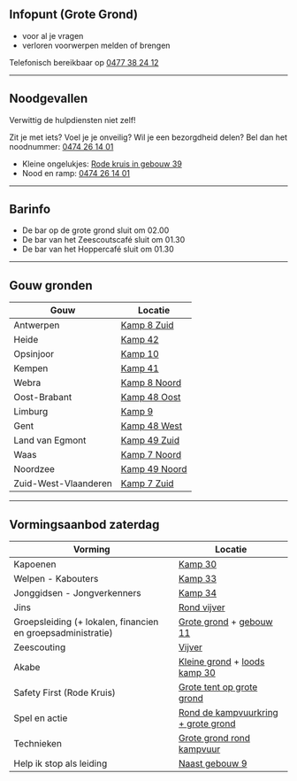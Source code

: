 ## Infopunt (Grote Grond)
* voor al je vragen
* verloren voorwerpen melden of brengen

Telefonisch bereikbaar op [0477 38 24 12](tel:0477382412)

---

## Noodgevallen
Verwittig de hulpdiensten niet zelf!

Zit je met iets? Voel je je onveilig? Wil je een bezorgdheid delen? Bel dan het noodnummer: [0474 26 14 01](tel:0474261401)
* Kleine ongelukjes: [Rode kruis in gebouw 39](/kaart?id=39)
* Nood en ramp: [0474 26 14 01](tel:0474261401)

---

## Barinfo
* De bar op de grote grond sluit om 02.00
* De bar van het Zeescoutscafé sluit om 01.30
* De bar van het Hoppercafé sluit om 01.30

---

## Gouw gronden
|Gouw                |Locatie                       |
|--------------------|------------------------------|
|Antwerpen           |[Kamp 8 Zuid](/kaart?id=K8)   |
|Heide               |[Kamp 42](/kaart?id=K42)      |
|Opsinjoor           |[Kamp 10](/kaart?id=K10)      |
|Kempen              |[Kamp 41](/kaart?id=K41)      |
|Webra               |[Kamp 8 Noord](/kaart?id=K8)  |
|Oost-Brabant        |[Kamp 48 Oost](/kaart?id=K48) |
|Limburg             |[Kamp 9](/kaart?id=K9)        |
|Gent                |[Kamp 48 West](/kaart?id=K48) |
|Land van Egmont     |[Kamp 49 Zuid](/kaart?id=K49) |
|Waas                |[Kamp 7 Noord](/kaart?id=K7)  |
|Noordzee            |[Kamp 49 Noord](/kaart?id=K49)|
|Zuid-West-Vlaanderen|[Kamp 7 Zuid](/kaart?id=K7)   |

---

## Vormingsaanbod zaterdag
|Vorming                    |Locatie                            |
|---------------------------|-----------------------------------|
|Kapoenen                   |[Kamp 30](/kaart?id=K30)           |
|Welpen - Kabouters         |[Kamp 33](/kaart?id=K33)           |
|Jonggidsen - Jongverkenners|[Kamp 34](/kaart?id=K34)           |
|Jins                       |[Rond vijver](/kaart?id=Vijver%201)    |
|Groepsleiding (+ lokalen, financien en groepsadministratie)|[Grote grond](/kaart?id=GG) + [gebouw 11](/kaart?id=11)|
|Zeescouting                |[Vijver](/kaart?id=Vijver%201)         |
|Akabe                      |[Kleine grond](/kaart?id=KG) + [loods kamp 30](/kaart?id=30)|
|Safety First (Rode Kruis)  |[Grote tent op grote grond](/kaart?id=GG)|
|Spel en actie              |[Rond de kampvuurkring + grote grond](/kaart?id=GG)|
|Technieken                 |[Grote grond rond kampvuur](/kaart?id=GG)|
|Help ik stop als leiding   |[Naast gebouw 9](/kaart?id=9)      |
